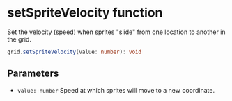 # setSpriteVelocity function

Set the velocity (speed) when sprites "slide" from one location to another in the grid.

```typescript
grid.setSpriteVelocity(value: number): void
```

## Parameters

- `value: number` Speed at which sprites will move to a new coordinate.